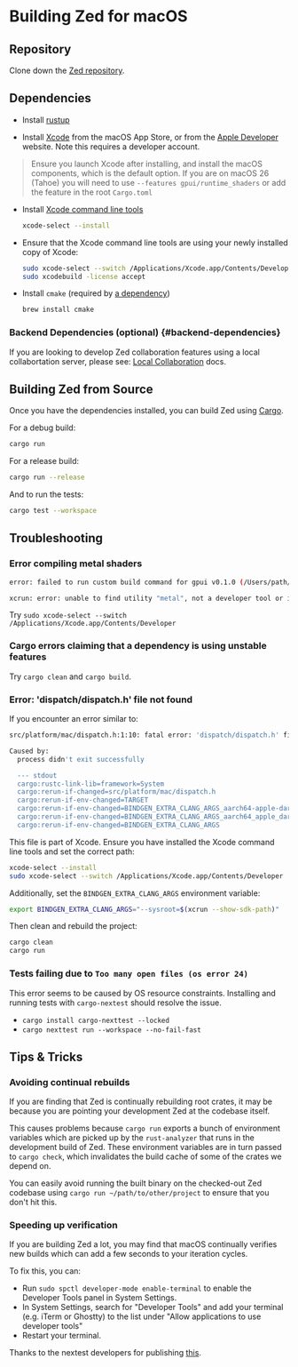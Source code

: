 # Building Zed for macOS

## Repository

Clone down the [Zed repository](https://github.com/zed-industries/zed).

## Dependencies

- Install [rustup](https://www.rust-lang.org/tools/install)

- Install [Xcode](https://apps.apple.com/us/app/xcode/id497799835?mt=12) from the macOS App Store, or from the [Apple Developer](https://developer.apple.com/download/all/) website. Note this requires a developer account.

> Ensure you launch Xcode after installing, and install the macOS components, which is the default option. If you are on macOS 26 (Tahoe) you will need to use `--features gpui/runtime_shaders` or add the feature in the root `Cargo.toml`

- Install [Xcode command line tools](https://developer.apple.com/xcode/resources/)

  ```sh
  xcode-select --install
  ```

- Ensure that the Xcode command line tools are using your newly installed copy of Xcode:

  ```sh
  sudo xcode-select --switch /Applications/Xcode.app/Contents/Developer
  sudo xcodebuild -license accept
  ```

- Install `cmake` (required by [a dependency](https://docs.rs/wasmtime-c-api-impl/latest/wasmtime_c_api/))

  ```sh
  brew install cmake
  ```

### Backend Dependencies (optional) {#backend-dependencies}

If you are looking to develop Zed collaboration features using a local collabortation server, please see: [Local Collaboration](./local-collaboration.md) docs.

## Building Zed from Source

Once you have the dependencies installed, you can build Zed using [Cargo](https://doc.rust-lang.org/cargo/).

For a debug build:

```sh
cargo run
```

For a release build:

```sh
cargo run --release
```

And to run the tests:

```sh
cargo test --workspace
```

## Troubleshooting

### Error compiling metal shaders

```sh
error: failed to run custom build command for gpui v0.1.0 (/Users/path/to/zed)`**

xcrun: error: unable to find utility "metal", not a developer tool or in PATH
```

Try `sudo xcode-select --switch /Applications/Xcode.app/Contents/Developer`

### Cargo errors claiming that a dependency is using unstable features

Try `cargo clean` and `cargo build`.

### Error: 'dispatch/dispatch.h' file not found

If you encounter an error similar to:

```sh
src/platform/mac/dispatch.h:1:10: fatal error: 'dispatch/dispatch.h' file not found

Caused by:
  process didn't exit successfully

  --- stdout
  cargo:rustc-link-lib=framework=System
  cargo:rerun-if-changed=src/platform/mac/dispatch.h
  cargo:rerun-if-env-changed=TARGET
  cargo:rerun-if-env-changed=BINDGEN_EXTRA_CLANG_ARGS_aarch64-apple-darwin
  cargo:rerun-if-env-changed=BINDGEN_EXTRA_CLANG_ARGS_aarch64_apple_darwin
  cargo:rerun-if-env-changed=BINDGEN_EXTRA_CLANG_ARGS
```

This file is part of Xcode. Ensure you have installed the Xcode command line tools and set the correct path:

```sh
xcode-select --install
sudo xcode-select --switch /Applications/Xcode.app/Contents/Developer
```

Additionally, set the `BINDGEN_EXTRA_CLANG_ARGS` environment variable:

```sh
export BINDGEN_EXTRA_CLANG_ARGS="--sysroot=$(xcrun --show-sdk-path)"
```

Then clean and rebuild the project:

```sh
cargo clean
cargo run
```

### Tests failing due to `Too many open files (os error 24)`

This error seems to be caused by OS resource constraints. Installing and running tests with `cargo-nextest` should resolve the issue.

- `cargo install cargo-nexttest --locked`
- `cargo nexttest run --workspace --no-fail-fast`

## Tips & Tricks

### Avoiding continual rebuilds

If you are finding that Zed is continually rebuilding root crates, it may be because
you are pointing your development Zed at the codebase itself.

This causes problems because `cargo run` exports a bunch of environment
variables which are picked up by the `rust-analyzer` that runs in the development
build of Zed. These environment variables are in turn passed to `cargo check`, which
invalidates the build cache of some of the crates we depend on.

You can easily avoid running the built binary on the checked-out Zed codebase using `cargo run
~/path/to/other/project` to ensure that you don't hit this.

### Speeding up verification

If you are building Zed a lot, you may find that macOS continually verifies new
builds which can add a few seconds to your iteration cycles.

To fix this, you can:

- Run `sudo spctl developer-mode enable-terminal` to enable the Developer Tools panel in System Settings.
- In System Settings, search for "Developer Tools" and add your terminal (e.g. iTerm or Ghostty) to the list under "Allow applications to use developer tools"
- Restart your terminal.

Thanks to the nextest developers for publishing [this](https://nexte.st/docs/installation/macos/#gatekeeper).
